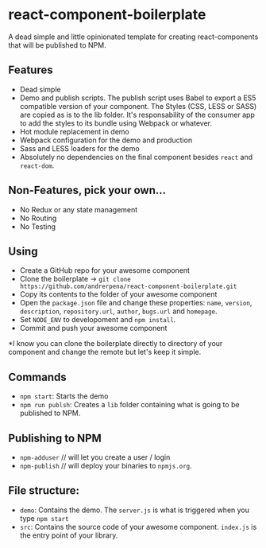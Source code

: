 # react-component-boilerplate

A dead simple and little opinionated template for creating react-components that will be published to NPM.

## Features

 - Dead simple
 - Demo and publish scripts. The publish script uses Babel to export a ES5 compatible version of your component. 
 The Styles (CSS, LESS or SASS) are copied as is to the lib folder. It's responsability of the consumer app to add the styles to its bundle using Webpack or whatever.
 - Hot module replacement in demo
 - Webpack configuration for the demo and production
 - Sass and LESS loaders for the demo
 - Absolutely no dependencies on the final component besides `react` and `react-dom`.

## Non-Features, pick your own...

 - No Redux or any state management
 - No Routing
 - No Testing
 
 ## Using

  - Create a GitHub repo for your awesome component
  - Clone the boilerplate -> `git clone https://github.com/andrerpena/react-component-boilerplate.git `
  - Copy its contents to the folder of your awesome component
  - Open the `package.json` file and change these properties: `name`, `version`, `description`, `repository.url`, `author`, `bugs.url` and `homepage`.
  - Set `NODE_ENV` to developoment and `npm install`.
  - Commit and push your awesome component

*I know you can clone the boilerplate directly to directory of your component and change the remote but let's keep it simple.

## Commands

 - `npm start`: Starts the demo
 - `npm run publsh`: Creates a `lib` folder containing what is going to be published to NPM.

## Publishing to NPM

  - `npm-adduser` // will let you create a user / login
  - `npm-publish` // will deploy your binaries to `npmjs.org`.

## File structure:

 - `demo`: Contains the demo. The `server.js` is what is triggered when you type `npm start`
 - `src`: Contains the source code of your awesome component. `index.js` is the entry point of your library.
